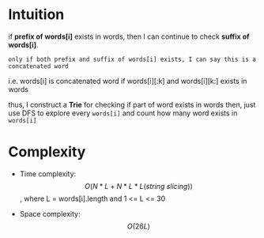 # Intuition

if **prefix of words[i]** exists in words, then I can continue to check **suffix of words[i]**.

`only if both prefix and suffix of words[i] exists, I can say this is a concatenated word`

i.e. words[i] is concatenated word if words[i][:k] and words[i][k:] exists in words

thus, I construct a **Trie** for checking if part of word exists in words
then, just use DFS to explore every `words[i]` and count how many word exists in `words[i]`

# Complexity
- Time complexity:
$$O(N*L + N*L * L(string \ slicing))$$
, where L = words[i].length and 1 <= L <= 30

- Space complexity:
$$O(26L)$$
